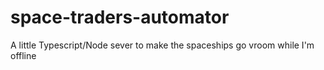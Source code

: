 # space-traders-automator

A little Typescript/Node sever to make the spaceships go vroom while I'm offline
